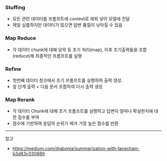 ### Stuffing

- 모든 관련 데이터를 프롬프트에 context로 채워 넣어 모델에 전달
- 제일 심플하지만 데이터가 많으면 답변 품질이 낮아질 수 있음

### Map Reduce

- 각 데이터 chunk에 대해 요약 등 초기 처리(map), 이후 초기출력들을 조합(reduce)해 최종적인 프롬프트를 실행

### Refine

- 첫번째 데이터 청크에서 초기 프롬프트를 실행하여 출력 생성.
- 앞 단계 출력 + 다음 문서 조합하여 다시 출력 생성

### Map Rerank

- 각 데이터 Chunk에 대해 초기 프롬프트를 실행하고 답변이 얼마나 확실한지에 대한 점수를 부여
- 점수에 기반하여 응답의 순위가 매겨 가장 높은 점수를 반환

---
참고

- <https://medium.com/@abonia/summarization-with-langchain-b3d83c030889>
